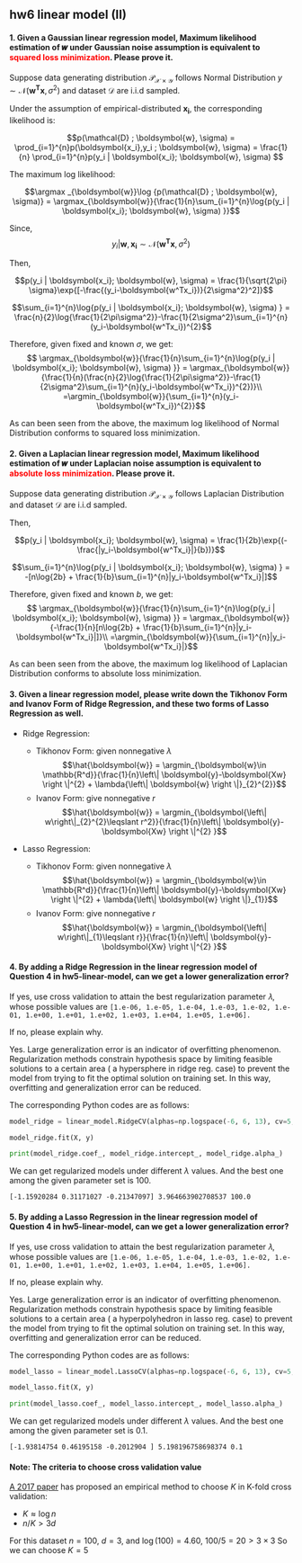 ﻿## hw6 linear model (II)

#### 1. Given a Gaussian linear regression model, Maximum likelihood estimation of 𝒘 under Gaussian noise assumption is equivalent to <font color = "red">squared loss minimization</font>. Please prove it.

Suppose data generating distribution $\mathcal{P_{\mathcal{X\times Y}}}$ follows Normal Distribution $y \sim \mathcal{N}(\boldsymbol{w^{T}x}, \sigma^2)$ and dataset $\mathcal{D}$ are i.i.d sampled. 

Under the assumption of empirical-distributed $\boldsymbol{x_i}$, the corresponding likelihood is: 

$$p(\mathcal{D} ; \boldsymbol{w}, \sigma) = \prod_{i=1}^{n}p(\boldsymbol{x_i},y_i ; \boldsymbol{w}, \sigma) = \frac{1}{n} \prod_{i=1}^{n}p(y_i | \boldsymbol{x_i}; \boldsymbol{w}, \sigma) $$

The maximum log likelihood:

$$\argmax _{\boldsymbol{w}}\log {p(\mathcal{D} ; \boldsymbol{w}, \sigma)} = \argmax_{\boldsymbol{w}}{\frac{1}{n}\sum_{i=1}^{n}\log{p(y_i | \boldsymbol{x_i}; \boldsymbol{w}, \sigma) }}$$

Since,
$$y_i|\boldsymbol{w}, \boldsymbol{x_i} \sim \mathcal{N}(\boldsymbol{w^{T}x}, \sigma^2)$$

Then,

$$p(y_i | \boldsymbol{x_i}; \boldsymbol{w}, \sigma) = \frac{1}{\sqrt{2\pi} \sigma}\exp{[-\frac{(y_i-\boldsymbol{w^Tx_i})}{2\sigma^2}^2]}$$

$$\sum_{i=1}^{n}\log{p(y_i | \boldsymbol{x_i}; \boldsymbol{w}, \sigma) } = \frac{n}{2}\log{\frac{1}{2\pi\sigma^2}}-\frac{1}{2\sigma^2}\sum_{i=1}^{n}(y_i-\boldsymbol{w^Tx_i})^{2}$$

Therefore, given fixed and known $\sigma$, we get:
$$
\argmax_{\boldsymbol{w}}{\frac{1}{n}\sum_{i=1}^{n}\log{p(y_i | \boldsymbol{x_i}; \boldsymbol{w}, \sigma) }} = \argmax_{\boldsymbol{w}}{\frac{1}{n}(\frac{n}{2}\log{\frac{1}{2\pi\sigma^2}}-\frac{1}{2\sigma^2}\sum_{i=1}^{n}(y_i-\boldsymbol{w^Tx_i})^{2})}\\
=\argmin_{\boldsymbol{w}}{\sum_{i=1}^{n}(y_i-\boldsymbol{w^Tx_i})^{2}}$$

As can been seen from the above, the maximum log likelihood of Normal Distribution conforms to squared loss minimization.


#### 2. Given a Laplacian linear regression model, Maximum likelihood estimation of 𝒘 under Laplacian noise assumption is equivalent to <font color = "red">absolute loss minimization</font>. Please prove it.

Suppose data generating distribution $\mathcal{P_{\mathcal{X\times Y}}}$ follows Laplacian Distribution and dataset $\mathcal{D}$ are i.i.d sampled. 

Then,

$$p(y_i | \boldsymbol{x_i}; \boldsymbol{w}, \sigma) = \frac{1}{2b}\exp{(-\frac{|y_i-\boldsymbol{w^Tx_i}|}{b})}$$

$$\sum_{i=1}^{n}\log{p(y_i | \boldsymbol{x_i}; \boldsymbol{w}, \sigma) } = -[n\log{2b} + \frac{1}{b}\sum_{i=1}^{n}|y_i-\boldsymbol{w^Tx_i}|]$$

Therefore, given fixed and known $b$, we get:
$$
\argmax_{\boldsymbol{w}}{\frac{1}{n}\sum_{i=1}^{n}\log{p(y_i | \boldsymbol{x_i}; \boldsymbol{w}, \sigma) }} = \argmax_{\boldsymbol{w}}{-\frac{1}{n}[n\log{2b} + \frac{1}{b}\sum_{i=1}^{n}|y_i-\boldsymbol{w^Tx_i}|]}\\
=\argmin_{\boldsymbol{w}}{\sum_{i=1}^{n}|y_i-\boldsymbol{w^Tx_i}|}$$

As can been seen from the above, the maximum log likelihood of Laplacian Distribution conforms to absolute loss minimization.


#### 3. Given a linear regression model, please write down the Tikhonov Form and Ivanov Form of Ridge Regression, and these two forms of Lasso Regression as well.

* Ridge Regression:
	* Tikhonov Form: given  nonnegative $\lambda$
	$$\hat{\boldsymbol{w}} = \argmin_{\boldsymbol{w}\in \mathbb{R^d}}{\frac{1}{n}\left\| \boldsymbol{y}-\boldsymbol{Xw} \right \|^{2} + \lambda{\left\|  \boldsymbol{w} \right \|}_{2}^{2}}$$
	* Ivanov Form: give nonnegative $r$
	$$\hat{\boldsymbol{w}} = \argmin_{\boldsymbol{\left\| w\right\|_{2}^{2}\leqslant r^2}}{\frac{1}{n}\left\| \boldsymbol{y}-\boldsymbol{Xw} \right \|^{2} }$$

* Lasso Regression:
	* Tikhonov Form: given  nonnegative $\lambda$
	$$\hat{\boldsymbol{w}} = \argmin_{\boldsymbol{w}\in \mathbb{R^d}}{\frac{1}{n}\left\| \boldsymbol{y}-\boldsymbol{Xw} \right \|^{2}  + \lambda{\left\|  \boldsymbol{w} \right \|}_{1}}$$
	* Ivanov Form: give nonnegative $r$
	$$\hat{\boldsymbol{w}} = \argmin_{\boldsymbol{\left\| w\right\|_{1}\leqslant r}}{\frac{1}{n}\left\| \boldsymbol{y}-\boldsymbol{Xw} \right \|^{2} }$$

#### 4. By adding a Ridge Regression in the linear regression model of Question 4 in hw5-linear-model, can we get a lower generalization error?  

If yes, use cross validation to attain the best regularization parameter 𝜆, whose possible values are 
``[1.e-06, 1.e-05, 1.e-04, 1.e-03, 1.e-02, 1.e-01, 1.e+00, 1.e+01, 1.e+02, 1.e+03, 1.e+04, 1.e+05, 1.e+06].``

If no, please explain why. 

Yes.
Large generalization error is an indicator of overfitting phenomenon. Regularization methods constrain hypothesis space by limiting feasible solutions to a certain area ( a hypersphere in ridge reg. case) to prevent the model from trying to fit the optimal solution on training set. In this way, overfitting and generalization error can be reduced.

The corresponding Python codes are as follows:
```py
model_ridge = linear_model.RidgeCV(alphas=np.logspace(-6, 6, 13), cv=5, fit_intercept=True)

model_ridge.fit(X, y)

print(model_ridge.coef_, model_ridge.intercept_, model_ridge.alpha_)
```
We can get regularized models under different $\lambda$ values. And the best one among the given parameter set is 100.
```
[-1.15920284 0.31171027 -0.21347097] 3.964663902708537 100.0
```


#### 5. By adding a Lasso Regression in the linear regression model of Question 4 in hw5-linear-model, can we get a lower generalization error? 
If yes, use cross validation to attain the best regularization parameter 𝜆, whose possible values are 
``[1.e-06, 1.e-05, 1.e-04, 1.e-03, 1.e-02, 1.e-01, 1.e+00, 1.e+01, 1.e+02, 1.e+03, 1.e+04, 1.e+05, 1.e+06]. ``

If no, please explain why. 

Yes.
Large generalization error is an indicator of overfitting phenomenon. Regularization methods constrain hypothesis space by limiting feasible solutions to a certain area ( a hyperpolyhedron in lasso reg. case) to prevent the model from trying to fit the optimal solution on training set. In this way, overfitting and generalization error can be reduced.

The corresponding Python codes are as follows:
```py
model_lasso = linear_model.LassoCV(alphas=np.logspace(-6, 6, 13), cv=5, fit_intercept=True)

model_lasso.fit(X, y)

print(model_lasso.coef_, model_lasso.intercept_, model_lasso.alpha_)
```
We can get regularized models under different $\lambda$ values. And the best one among the given parameter set is 0.1.
```
[-1.93814754 0.46195158 -0.2012904 ] 5.198196758698374 0.1
```
#### Note: The criteria to choose cross validation value
[A 2017 paper](https://www.researchgate.net/publication/321222744_Multiple_predicting_K_-fold_cross-validation_for_model_selection) has proposed an empirical method to choose $K$ in K-fold cross validation:
* $K\approx\log{n}$
* $n/K>3d$

For this dataset $n=100$, $d=3$, and $\log{(100)} = 4.60$, $100/5 = 20 > 3\times 3$
So we can choose $K=5$


